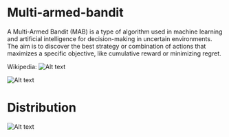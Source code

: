 # Multi-armed-bandit
A Multi-Armed Bandit (MAB) is a type of algorithm used in machine learning and artificial intelligence for decision-making in uncertain environments. The aim is to discover the best strategy or combination of actions that maximizes a specific objective, like cumulative reward or minimizing regret.  

Wikipedia: ![Alt text](https://en.wikipedia.org/wiki/Multi-armed_bandit)  

![Alt text](https://www.google.com/imgres?imgurl=https%3A%2F%2Fmultithreaded.stitchfix.com%2Fassets%2Fposts%2F2020-08-05-bandits%2Fmulti_armed_bandit.png&tbnid=F0_sx85EknumtM&vet=12ahUKEwi2zvWW9LeCAxWgoScCHfGECCwQMygAegQIARBx..i&imgrefurl=https%3A%2F%2Fmultithreaded.stitchfix.com%2Fblog%2F2020%2F08%2F05%2Fbandits%2F&docid=7TtKSMwR9qecxM&w=1025&h=654&q=multi%20armed%20bandi&hl=en&ved=2ahUKEwi2zvWW9LeCAxWgoScCHfGECCwQMygAegQIARBx)  
# Distribution
![Alt text](https://www.google.com/imgres?imgurl=https%3A%2F%2Fwww.researchgate.net%2Fpublication%2F348757649%2Ffigure%2Ffig4%2FAS%3A984073765928960%401611632877112%2FAn-illustration-of-the-multi-armed-bandit-problem.png&tbnid=vcbHEFtq7hDOrM&vet=12ahUKEwjH5pG59LeCAxVTQaQEHUCUB3AQMygEegQIARBf..i&imgrefurl=https%3A%2F%2Fwww.researchgate.net%2Ffigure%2FAn-illustration-of-the-multi-armed-bandit-problem_fig4_348757649&docid=aUVz09jNvix9dM&w=765&h=490&q=multi%20armed%20bandit%20distribution&hl=en&ved=2ahUKEwjH5pG59LeCAxVTQaQEHUCUB3AQMygEegQIARBf)
